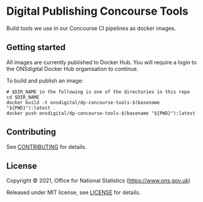 Digital Publishing Concourse Tools
==================================

Build tools we use in our Concourse CI pipelines as docker images.

Getting started
---------------

All images are currently published to Docker Hub. You will require a login to the ONSdigital Docker Hub organisation to continue.

To build and publish an image:

```shell
# $DIR_NAME in the following is one of the directories in this repo
cd $DIR_NAME
docker build -t onsdigital/dp-concourse-tools-$(basename "${PWD}"):latest .
docker push onsdigital/dp-concourse-tools-$(basename "${PWD}"):latest
```

Contributing
------------

See [CONTRIBUTING](CONTRIBUTING.md) for details.

License
-------

Copyright © 2021, Office for National Statistics (https://www.ons.gov.uk)

Released under MIT license, see [LICENSE](LICENSE.md) for details.
